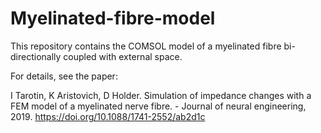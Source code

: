 # Myelinated-fibre-model

This repository contains the COMSOL model of a myelinated fibre bi-directionally coupled with external space. 

For details, see the paper: 

I Tarotin, K Aristovich, D Holder. Simulation of impedance changes with a FEM model of a myelinated nerve fibre. - Journal of neural engineering, 2019. 
https://doi.org/10.1088/1741-2552/ab2d1c
